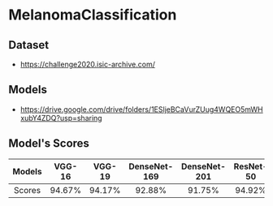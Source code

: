 # MelanomaClassification

## Dataset
 * https://challenge2020.isic-archive.com/

## Models
 * https://drive.google.com/drive/folders/1ESljeBCaVurZUug4WQEO5mWHxubY4ZDQ?usp=sharing

## Model's Scores
| Models | VGG-16 | VGG-19 | DenseNet-169 | DenseNet-201 | ResNet-50 | ResNet-152 | EfficientNetB3 | AVG |
| :---: | :---: | :---: | :---: | :---: | :---: | :---: | :---: | :---: | 
| Scores | 94.67% | 94.17% | 92.88% | 91.75% | 94.92% | 94.63% | 94.15% | 94.15% | 93.88% |
